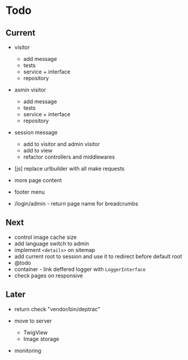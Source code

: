 # Todo

## Current

- visitor
  - add message
  - tests
  - service + interface
  - repository

- asmin visitor
  - add message
  - tests
  - service + interface
  - repository  

- session message
  - add to visitor and admin visitor
  - add to view
  - refactor controllers and middlewares
- [js] replace urlbuilder with all make requests
- more page content
- footer menu
- /login/admin - return page name for breadcrumbs

## Next

- control image cache size
- add language switch to admin
- implement `<details>` on sitemap
- add current root to session and use it to redirect before default root
- @todo
- container - link deffered logger with `LoggerInterface`
- check pages on responsive

## Later

- return check "vendor/bin/deptrac"

- move to server
  - TwigView
  - Image storage

- monitoring
